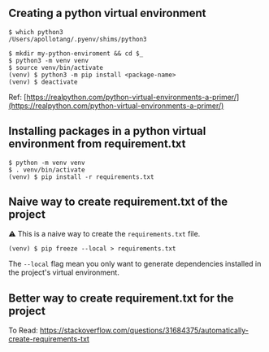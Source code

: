 ## Creating a python virtual environment

```
$ which python3
/Users/apollotang/.pyenv/shims/python3
```


```
$ mkdir my-python-enviroment && cd $_
$ python3 -m venv venv
$ source venv/bin/activate
(venv) $ python3 -m pip install <package-name>
(venv) $ deactivate
```
Ref: [https://realpython.com/python-virtual-environments-a-primer/](https://realpython.com/python-virtual-environments-a-primer/)

## Installing packages in a python virtual environment from requirement.txt

```
$ python -m venv venv
$ . venv/bin/activate
(venv) $ pip install -r requirements.txt
```



## Naive way to create requirement.txt of the project

:warning: This is a naive way to create the `requirements.txt` file. 

```
(venv) $ pip freeze --local > requirements.txt
```

The `--local` flag mean you only want to generate dependencies installed in the project's virtual environment.

## Better way to create requirement.txt for the project

To Read:
https://stackoverflow.com/questions/31684375/automatically-create-requirements-txt




